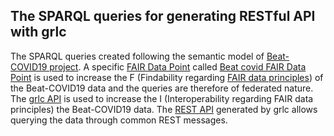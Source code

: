 ## The SPARQL queries for generating RESTful API with grlc 

The SPARQL queries created following the semantic model of [Beat-COVID19 project](https://github.com/LUMC-BioSemantics/beat-covid). A specific [FAIR Data Point](https://github.com/FAIRDataTeam/FAIRDataPoint-Spec) called [Beat covid FAIR Data Point](http://lumc-beat-covid.fair-dtls.surf-hosted.nl/) is used to increase the F (Findability regarding [FAIR data principles](https://www.go-fair.org/fair-principles/)) of the Beat-COVID19 data and the queries are therefore of federated nature. The [grlc API](https://github.com/CLARIAH/grlc) is used to increase the I (Interoperability regarding FAIR data principles) the Beat-COVID19 data. The [REST API](https://grlc.io/api/LUMC-BioSemantics/beat-covid-grlc-queries/) generated by grlc allows querying the data through common REST messages.
